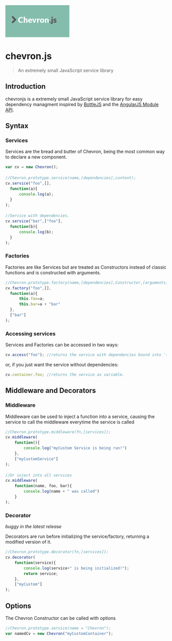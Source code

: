 ![ChevronJS](/chevron-logo.png)

# chevron.js

> An extremely small JavaScript service library

## Introduction

chevronjs is a extremely small JavaScript service library for easy dependency managment inspired by [BottleJS](https://github.com/young-steveo/bottlejs) and the [AngularJS Module API](https://docs.angularjs.org/api/ng/type/angular.Module).

## Syntax

### Services

Services are the bread and butter of Chevron, being the most common way to declare a new component.

```javascript
var cv = new Chevron();

//Chevron.prototype.service(name,[dependencies],content);
cv.service("foo",[],
  function(a){
      console.log(a);
  }
);

//Service with dependencies.
cv.service("bar",["foo"],
  function(b){
      console.log(b);
  }
);
```

### Factories

Factories are like Services but are treated as Constructors instead of classic functions and is constructed with arguments.

```javascript
//Chevron.prototype.factory(name,[dependencies],Constructor,[arguments]);
cv.factory("foo",[],
  function(a){
      this.foo=a;
      this.bar=a + "bar"
  },
  ["bar"]
);
```

### Accessing services

Services and Factories can be accessed in two ways:

```javascript
cv.access("foo"); //returns the service with dependencies bound into 'this'.
```

or, if you just want the service without dependencies:

```javascript
cv.container.foo; //returns the service as variable.
```

## Middleware and Decorators

### Middleware

Middleware can be used to inject a function into a service, causing the service to call the middleware everytime the service is called

```javascript
//Chevron.prototype.middleware(fn,[services]);
cv.middleware(
    function(){
        console.log("myCustom Service is being run!")
    },
    ["myCustomService"]
);

//Or inject into all services
cv.middleware(
    function(name, foo, bar){
        console.log(name + " was called")
    }
);
```

### Decorator

_buggy in the latest release_

Decorators are run before initializing the service/factory, returning a modified version of it.

```javascript
//Chevron.prototype.decorator(fn,[services]);
cv.decorator(
    function(service){
        console.log(service+" is being initialized!");
        return service;
    },
    ["myCustom"]
);
```

## Options

The Chevron Constructor can be called with options

```javascript
//Chevron.prototype.service(name = "Chevron");
var namedCv = new Chevron("myCustomContainer");
```
